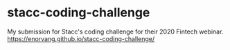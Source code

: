 # stacc-coding-challenge
My submission for Stacc's coding challenge for their 2020 Fintech webinar.
https://enorvang.github.io/stacc-coding-challenge/

